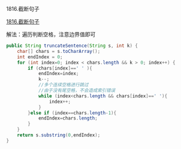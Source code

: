 1816.截断句子

[1816.截断句子
](https://leetcode-cn.com/problems/truncate-sentence/)

解法：遍历判断空格，注意边界值即可

```java
public String truncateSentence(String s, int k) {
    char[] chars = s.toCharArray();
    int endIndex = 0;
    for (int index=0; index < chars.length && k > 0; index++) {
        if (chars[index]==' ' ){
            endIndex=index;
            k--;
            //多个连续空格进行跳过
            //由于没有尾空格，不会造成索引错误
            while (index<chars.length && chars[index]==' '){
                index++;
            }
        }else if (index==chars.length-1){
            endIndex=chars.length;
        }
    }
    return s.substring(0,endIndex);
}
```

